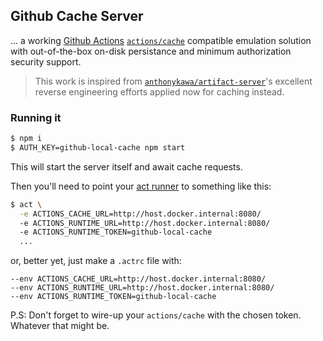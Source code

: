 ## Github Cache Server
... a working [Github Actions](https://docs.github.com/en/actions) [`actions/cache`](https://github.com/actions/cache) compatible emulation solution with out-of-the-box on-disk persistance and minimum authorization security support.

> This work is inspired from [`anthonykawa/artifact-server`](https://github.com/anthonykawa/artifact-server)'s excellent reverse engineering efforts applied now for caching instead.

### Running it
``` bash
$ npm i
$ AUTH_KEY=github-local-cache npm start
```
This will start the server itself and await cache requests.

Then you'll need to point your [act runner](https://github.com/nektos/act) to something like this:
```bash
$ act \
  -e ACTIONS_CACHE_URL=http://host.docker.internal:8080/
  -e ACTIONS_RUNTIME_URL=http://host.docker.internal:8080/
  -e ACTIONS_RUNTIME_TOKEN=github-local-cache
  ...
```
or, better yet, just make a `.actrc` file with:
```
--env ACTIONS_CACHE_URL=http://host.docker.internal:8080/
--env ACTIONS_RUNTIME_URL=http://host.docker.internal:8080/
--env ACTIONS_RUNTIME_TOKEN=github-local-cache
```

P.S: Don't forget to wire-up your `actions/cache` with the chosen token. Whatever that might be.